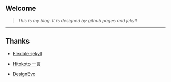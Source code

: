 ## Welcome
  > *This is my blog. It is designed by github pages and jekyll*

***
## Thanks

- [Flexible-jekyll](https://github.com/artemsheludko/flexible-jekyll)

- [Hitokoto 一言](https://hitokoto.cn/)

- [DesignEvo](https://www.designevo.com)
